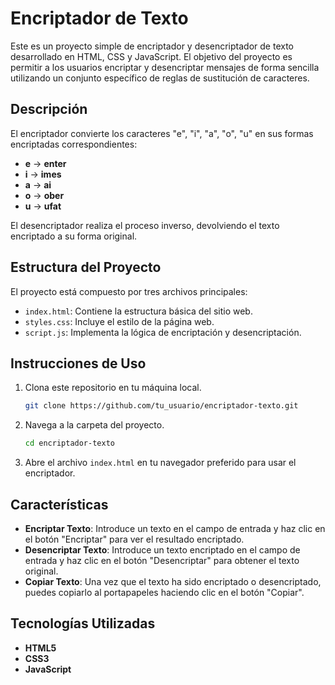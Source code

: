 # Encriptador de Texto

Este es un proyecto simple de encriptador y desencriptador de texto desarrollado en HTML, CSS y JavaScript. El objetivo del proyecto es permitir a los usuarios encriptar y desencriptar mensajes de forma sencilla utilizando un conjunto específico de reglas de sustitución de caracteres.

## Descripción

El encriptador convierte los caracteres "e", "i", "a", "o", "u" en sus formas encriptadas correspondientes:

- **e** -> **enter**
- **i** -> **imes**
- **a** -> **ai**
- **o** -> **ober**
- **u** -> **ufat**

El desencriptador realiza el proceso inverso, devolviendo el texto encriptado a su forma original.

## Estructura del Proyecto

El proyecto está compuesto por tres archivos principales:

- `index.html`: Contiene la estructura básica del sitio web.
- `styles.css`: Incluye el estilo de la página web.
- `script.js`: Implementa la lógica de encriptación y desencriptación.

## Instrucciones de Uso

1. Clona este repositorio en tu máquina local.
    ```bash
    git clone https://github.com/tu_usuario/encriptador-texto.git
    ```
2. Navega a la carpeta del proyecto.
    ```bash
    cd encriptador-texto
    ```
3. Abre el archivo `index.html` en tu navegador preferido para usar el encriptador.

## Características

- **Encriptar Texto**: Introduce un texto en el campo de entrada y haz clic en el botón "Encriptar" para ver el resultado encriptado.
- **Desencriptar Texto**: Introduce un texto encriptado en el campo de entrada y haz clic en el botón "Desencriptar" para obtener el texto original.
- **Copiar Texto**: Una vez que el texto ha sido encriptado o desencriptado, puedes copiarlo al portapapeles haciendo clic en el botón "Copiar".

## Tecnologías Utilizadas

- **HTML5**
- **CSS3**
- **JavaScript**
